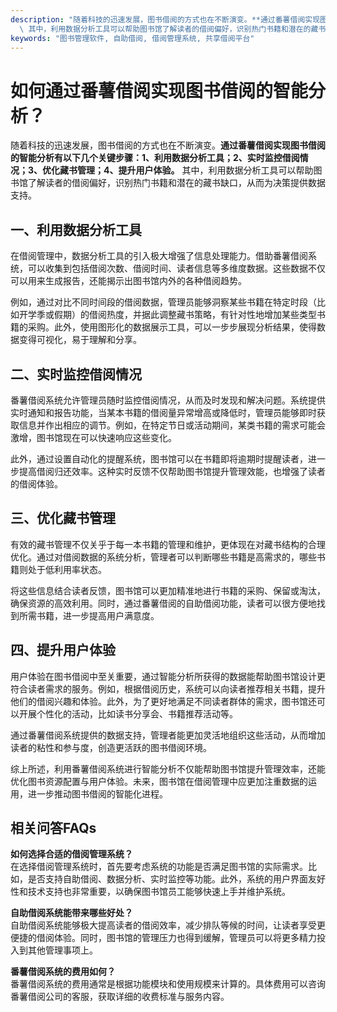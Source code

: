 ```yaml
---
description: "随着科技的迅速发展，图书借阅的方式也在不断演变。**通过番薯借阅实现图书借阅的智能分析有以下几个关键步骤：1、利用数据分析工具；2、实时监控借阅情况；3、优化藏书管理；4、提升用户体验。**\
  \ 其中，利用数据分析工具可以帮助图书馆了解读者的借阅偏好，识别热门书籍和潜在的藏书缺口，从而为决策提供数据支持。"
keywords: "图书管理软件, 自助借阅, 借阅管理系统, 共享借阅平台"
---
```

# 如何通过番薯借阅实现图书借阅的智能分析？

随着科技的迅速发展，图书借阅的方式也在不断演变。**通过番薯借阅实现图书借阅的智能分析有以下几个关键步骤：1、利用数据分析工具；2、实时监控借阅情况；3、优化藏书管理；4、提升用户体验。** 其中，利用数据分析工具可以帮助图书馆了解读者的借阅偏好，识别热门书籍和潜在的藏书缺口，从而为决策提供数据支持。

## 一、利用数据分析工具

在借阅管理中，数据分析工具的引入极大增强了信息处理能力。借助番薯借阅系统，可以收集到包括借阅次数、借阅时间、读者信息等多维度数据。这些数据不仅可以用来生成报告，还能揭示出图书馆内外的各种借阅趋势。

例如，通过对比不同时间段的借阅数据，管理员能够洞察某些书籍在特定时段（比如开学季或假期）的借阅热度，并据此调整藏书策略，有针对性地增加某些类型书籍的采购。此外，使用图形化的数据展示工具，可以一步步展现分析结果，使得数据变得可视化，易于理解和分享。

## 二、实时监控借阅情况

番薯借阅系统允许管理员随时监控借阅情况，从而及时发现和解决问题。系统提供实时通知和报告功能，当某本书籍的借阅量异常增高或降低时，管理员能够即时获取信息并作出相应的调节。例如，在特定节日或活动期间，某类书籍的需求可能会激增，图书馆现在可以快速响应这些变化。

此外，通过设置自动化的提醒系统，图书馆可以在书籍即将逾期时提醒读者，进一步提高借阅归还效率。这种实时反馈不仅帮助图书馆提升管理效能，也增强了读者的借阅体验。

## 三、优化藏书管理

有效的藏书管理不仅关乎于每一本书籍的管理和维护，更体现在对藏书结构的合理优化。通过对借阅数据的系统分析，管理者可以判断哪些书籍是高需求的，哪些书籍则处于低利用率状态。

将这些信息结合读者反馈，图书馆可以更加精准地进行书籍的采购、保留或淘汰，确保资源的高效利用。同时，通过番薯借阅的自助借阅功能，读者可以很方便地找到所需书籍，进一步提高用户满意度。

## 四、提升用户体验

用户体验在图书借阅中至关重要，通过智能分析所获得的数据能帮助图书馆设计更符合读者需求的服务。例如，根据借阅历史，系统可以向读者推荐相关书籍，提升他们的借阅兴趣和体验。此外，为了更好地满足不同读者群体的需求，图书馆还可以开展个性化的活动，比如读书分享会、书籍推荐活动等。

通过番薯借阅系统提供的数据支持，管理者能更加灵活地组织这些活动，从而增加读者的粘性和参与度，创造更活跃的图书借阅环境。

综上所述，利用番薯借阅系统进行智能分析不仅能帮助图书馆提升管理效率，还能优化图书资源配置与用户体验。未来，图书馆在借阅管理中应更加注重数据的运用，进一步推动图书借阅的智能化进程。

## 相关问答FAQs

**如何选择合适的借阅管理系统？**  
在选择借阅管理系统时，首先要考虑系统的功能是否满足图书馆的实际需求。比如，是否支持自助借阅、数据分析、实时监控等功能。此外，系统的用户界面友好性和技术支持也非常重要，以确保图书馆员工能够快速上手并维护系统。

**自助借阅系统能带来哪些好处？**  
自助借阅系统能够极大提高读者的借阅效率，减少排队等候的时间，让读者享受更便捷的借阅体验。同时，图书馆的管理压力也得到缓解，管理员可以将更多精力投入到其他管理事项上。

**番薯借阅系统的费用如何？**  
番薯借阅系统的费用通常是根据功能模块和使用规模来计算的。具体费用可以咨询番薯借阅公司的客服，获取详细的收费标准与服务内容。

